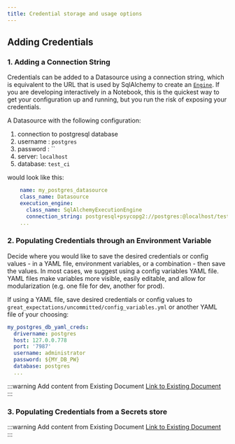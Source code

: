 ```yaml
---
title: Credential storage and usage options
---
```


## Adding Credentials

### 1. Adding a Connection String

Credentials can be added to a Datasource using a connection string, which is equivalent to the URL that is used by SqlAlchemy to create an [`Engine`](https://docs.sqlalchemy.org/en/14/core/engines.html#database-urls).
If you are developing interactively in a Notebook, this is the quickest way to get your configuration up and running,
but you run the risk of exposing your credentials.

A Datasource with the following configuration:
 1. connection to postgresql database
 2. username : `postgres`
 3. password : ``
 4. server: `localhost`
 5. database: `test_ci`

would look like this:

```yaml
    name: my_postgres_datasource
    class_name: Datasource
    execution_engine:
      class_name: SqlAlchemyExecutionEngine
      connection_string: postgresql+psycopg2://postgres:@localhost/test_ci
    ...

```

### 2. Populating Credentials through an Environment Variable

Decide where you would like to save the desired credentials or config values - in a YAML file, environment variables, or a combination - then save the values. In most cases, we suggest using a config variables YAML file. YAML files make variables more visible, easily editable, and allow for modularization (e.g. one file for dev, another for prod).

If using a YAML file, save desired credentials or config values to `great_expectations/uncommitted/config_variables.yml` or another YAML file of your choosing:

```yaml
my_postgres_db_yaml_creds:
  drivername: postgres
  host: 127.0.0.778
  port: '7987'
  username: administrator
  password: ${MY_DB_PW}
  database: postgres
  ...
```

:::warning
  Add content from Existing Document
  [Link to Existing Document](https://docs.greatexpectations.io/en/latest/guides/how_to_guides/configuring_data_contexts/how_to_use_a_yaml_file_or_environment_variables_to_populate_credentials.html#how-to-guides-configuring_data_contexts-how-to-use-a-yaml-file-or-environment-variables-to-populate-credentials)
:::


### 3. Populating Credentials from a Secrets store

:::warning
  Add content from Existing Document
  [Link to Existing Document](https://docs.greatexpectations.io/en/latest/guides/how_to_guides/configuring_data_contexts/how_to_populate_credentials_from_a_secrets_store.html?highlight=credentials)
:::

